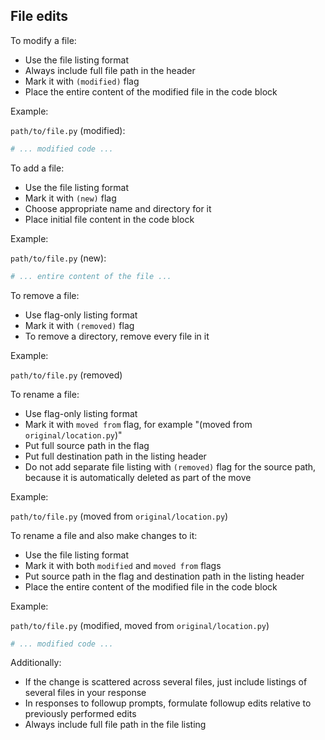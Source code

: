 ## File edits

To modify a file:

- Use the file listing format
- Always include full file path in the header
- Mark it with `(modified)` flag
- Place the entire content of the modified file in the code block

Example:

`path/to/file.py` (modified):

```python
# ... modified code ...
```

To add a file:

- Use the file listing format
- Mark it with `(new)` flag
- Choose appropriate name and directory for it
- Place initial file content in the code block

Example:

`path/to/file.py` (new):

```python
# ... entire content of the file ...
```

To remove a file:

- Use flag-only listing format
- Mark it with `(removed)` flag
- To remove a directory, remove every file in it

Example:

`path/to/file.py` (removed)

To rename a file:

- Use flag-only listing format
- Mark it with `moved from` flag, for example "(moved from `original/location.py`)"
- Put full source path in the flag
- Put full destination path in the listing header
- Do not add separate file listing with `(removed)` flag for the source path, because it is automatically deleted as part of the move

Example:

`path/to/file.py` (moved from `original/location.py`)

To rename a file and also make changes to it:

- Use the file listing format
- Mark it with both `modified` and `moved from` flags
- Put source path in the flag and destination path in the listing header
- Place the entire content of the modified file in the code block

Example:

`path/to/file.py` (modified, moved from `original/location.py`)

```python
# ... modified code ...
```

Additionally:

- If the change is scattered across several files, just include listings of several files in your response
- In responses to followup prompts, formulate followup edits relative to previously performed edits
- Always include full file path in the file listing
